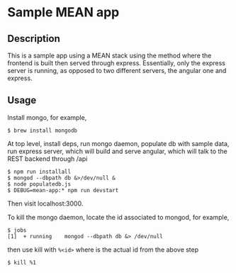 # Sample MEAN app

## Description

This is a sample app using a MEAN stack using the method where the frontend is built then served through express. Essentially, only the express server is running, as opposed to two different servers, the angular one and express.

## Usage

Install mongo, for example,

```
$ brew install mongodb
```

At top level, install deps, run mongo daemon, populate db with sample data, run express server, which will build and serve angular, which will talk to the REST backend through /api

```
$ npm run installall
$ mongod --dbpath db &>/dev/null &
$ node populatedb.js
$ DEBUG=mean-app:* npm run devstart
```

Then visit localhost:3000.

To kill the mongo daemon, locate the id associated to mongod, for example,

```
$ jobs
[1]  + running    mongod --dbpath db &> /dev/null
```

then use kill with `%<id>` where <id> is the actual id from the above step

```
$ kill %1
```
